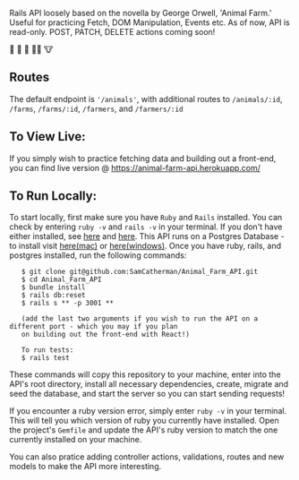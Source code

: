 Rails API loosely based on the novella by George Orwell, 'Animal Farm.' Useful for practicing Fetch, DOM Manipulation, Events etc. As of now, API is read-only. POST, PATCH, DELETE actions coming soon!

🚜 🐷 🐗 👩‍🌾 🐮 

## Routes
The default endpoint is `'/animals'`, with additional routes to `/animals/:id`, `/farms`, `/farms/:id`, `/farmers`, and `/farmers/:id`

## To View Live: 
If you simply wish to practice fetching data and building out a front-end, you can find live version @ https://animal-farm-api.herokuapp.com/


## To Run Locally: 
To start locally, first make sure you have `Ruby` and `Rails` installed. You can check by entering `ruby -v` and `rails -v` in your terminal. If you don't have either installed, see [here](https://www.ruby-lang.org/en/documentation/installation/) and [here](https://guides.rubyonrails.org/v5.0/getting_started.html#installing-rails). This API runs on a Postgres Database - to install visit [here(mac)](https://wiki.postgresql.org/wiki/Homebrew) or [here(windows)](https://www.postgresql.org/download/windows/). Once you have ruby, rails, and postgres installed, run the following commands:

```
   $ git clone git@github.com:SamCatherman/Animal_Farm_API.git
   $ cd Animal_Farm_API
   $ bundle install
   $ rails db:reset
   $ rails s ** -p 3001 **

   (add the last two arguments if you wish to run the API on a different port - which you may if you plan
   on building out the front-end with React!)

   To run tests:
   $ rails test
```

These commands will copy this repository to your machine, enter into the API's root directory, install all necessary dependencies, create, migrate and seed the database, and start the server so you can start sending requests!

If you encounter a ruby version error, simply enter `ruby -v` in your terminal. This will tell you which version of ruby you currently have installed. Open the project's `Gemfile` and update the API's ruby version to match the one currently installed on your machine.

You can also pratice adding controller actions, validations, routes and new models to make the API more interesting.
